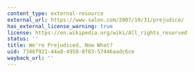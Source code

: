 ```yaml
---
content_type: external-resource
external_url: https://www.salon.com/2007/10/31/prejudice/
has_external_license_warning: true
license: https://en.wikipedia.org/wiki/All_rights_reserved
status: ''
title: We're Prejudiced, Now What?
uid: 7346f921-44a8-4958-8f83-57446aadc6ce
wayback_url: ''
---
```

